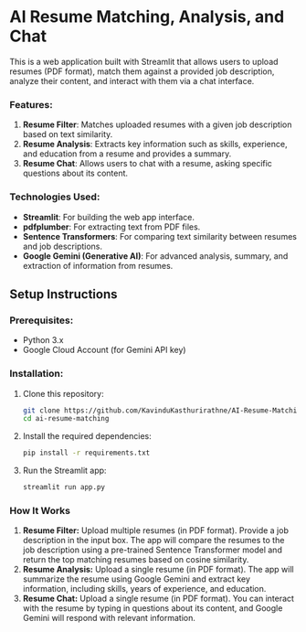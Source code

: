 # AI Resume Matching, Analysis, and Chat

This is a web application built with Streamlit that allows users to upload resumes (PDF format), match them against a provided job description, analyze their content, and interact with them via a chat interface.

### Features:
1. **Resume Filter**: Matches uploaded resumes with a given job description based on text similarity.
2. **Resume Analysis**: Extracts key information such as skills, experience, and education from a resume and provides a summary.
3. **Resume Chat**: Allows users to chat with a resume, asking specific questions about its content.

### Technologies Used:
- **Streamlit**: For building the web app interface.
- **pdfplumber**: For extracting text from PDF files.
- **Sentence Transformers**: For comparing text similarity between resumes and job descriptions.
- **Google Gemini (Generative AI)**: For advanced analysis, summary, and extraction of information from resumes.

## Setup Instructions

### Prerequisites:
- Python 3.x
- Google Cloud Account (for Gemini API key)

### Installation:
1. Clone this repository:
   ```bash
   git clone https://github.com/KavinduKasthurirathne/AI-Resume-Matching.git
   cd ai-resume-matching

2. Install the required dependencies:
   ```bash
   pip install -r requirements.txt

3. Run the Streamlit app:
   ```bash
   streamlit run app.py

### How It Works
1. **Resume Filter:**
Upload multiple resumes (in PDF format).
Provide a job description in the input box.
The app will compare the resumes to the job description using a pre-trained Sentence Transformer model and return the top matching resumes based on cosine similarity.
2. **Resume Analysis:**
Upload a single resume (in PDF format).
The app will summarize the resume using Google Gemini and extract key information, including skills, years of experience, and education.
3. **Resume Chat:**
Upload a single resume (in PDF format).
You can interact with the resume by typing in questions about its content, and Google Gemini will respond with relevant information.
